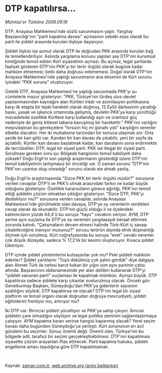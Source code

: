 # DTP kapatılırsa...

*Mümtaz'er Türköne 2008.09.19*

<tr><td class="metin" colspan="2" style="padding-top: 20px; padding-left: 5px; padding-right: 10px;">DTP, Anayasa Mahkemesi'nde sözlü savunmasını yaptı. Yargıtay Başsavcılığı'nın "parti kapatma davası" açmasının sebebi esas olarak bu parti ile şiddet arasında kurulan ilişkiye dayanıyor.</td></tr><tr><td class="metin" colspan="2" style="padding-top: 20px; padding-left: 5px; padding-right: 10px;"><p>Şiddet ilişkisi ise somut olarak DTP ile doğrudan PKK arasında kurulan bağ ile temellendiriliyor. Aslında yargılama konusu yapılan şey DTP'nin kurumsal kimliğinde temsil edilen Kürt siyasetinin açmazı. Bu açmaz, legal şartlarda faaliyet gösteren DTP'nin PKK'yı bir terör örgütü olarak bugüne kadar mahkûm etmemesi; belki daha doğrusu edememesi. Doğal olarak DTP'nin Anayasa Mahkemesi'nde yaptığı savunmanın ana eksenini de Kürt sorunu içindeki "PKK sorunu" oluşturuyor. 
<p>Üstelik DTP, Anayasa Mahkemesi'ne yaptığı savunmada PKK'yı şu cümlelerle mazur gösteriyor: "PKK, Türkiye'nin türdeş ulus-devlet yapılanmasından kaynağını alan Kürtleri inkâr ve asimilasyon politikasına karşı ilk etapta bir tepki hareketi olarak doğmuş, 12 Eylül darbesinin yarattığı baskı, yasak ve işkence ortamında gelişmiş, devletin PKK'ya karşı yürüttüğü mücadelede özellikle Kürtlere karşı kullandığı aşırı ve orantısız güç nedeniyle de geniş kitlesel tabana kavuşmuş bir harekettir." PKK'nın varlığını meşrulaştıran bu gerekçelere "hırsızın hiç mi günahı yok" karşılığını verenler elbette olacaktır. Her iki muhakeme tarzından bir sonuca ulaşmak zor. Orta yerde bir kan gölü var. Kandan bir kan davası da çıkabilir, yeni bir sayfa da açılabilir. Kürtler kan davası başlatmak kadar, kan davalarını sona erdirmekte de tecrübeliler. DTP, legal bir siyasî parti. PKK ise illegal bir siyasî parti. Sorulması gereken soru şu: Bölgede hangisinin temsil kabiliyeti daha yüksek? Doğu Ergil'in son yaptığı araştırmanın gösterdiği üzere DTP'nin temsil kabiliyetinin tartışmasız bir önceliği var. O zaman sorunu "DTP'nin PKK'nın uzantısı olup olmadığı" sorunu olarak ele almak yanlış.
<p>Doğu Ergil'in araştırmasında "Sizce PKK bir terör örgütü müdür?" sorusuna verilen cevaplar DTP'li ve PKK'lı olmak arasındaki farkın ne kadar büyük olduğunu gösteriyor. Özellikle kararsızların görece ağırlığı, PKK'nın temsil ettiği şiddetin çözüm olmaktan çıktığını gösteriyor. "Sizce DTP, PKK'yı destekliyor mu?" sorusuna verilen cevaplar, aslında Anayasa Mahkemesi'nde görülmekte olan davaya, DTP'ye oy verenlerin verdikleri cevap olarak da okunabilir. DTP'nin güçlü olduğu il ve ilçelerdeki katılımcıların yüzde 64,4'ü bu soruya "hayır" cevabını veriyor. AYM, DTP yerine aynı suçlama ile DTP'ye oy verenleri yargılasaydı beraat ettirmek zorunda kalırdı. "Çatışmaların devam etmesi halinde Türk-Kürt iç savaşı çıkabileceğine inanıyor musunuz?" sorusu terörün dışında etnik düşmanlığı ölçmek için sorulmuş. Kürt coğrafyasında bu soruya "evet" cevabı verenler çok düşük düzeyde, sadece % 17,2'lik bir kesimi oluşturuyor. Kısaca şiddet tükeniyor.
<p>DTP içinde şiddet yöntemlerini kutsayanlar yok mu? Peki şiddeti mahkûm edenler? Şiddet yanlılarını "Tüyü dökülmüş çok şahin gördük" diye dalgaya alan Ahmet Türk ile nefesi barut kokan bir yığın isim aynı partinin çatısı altında. Başsavcının iddianamesinde yer alan delilleri kullanarak DTP'yi "şiddeti savunan parti" suçlaması ile kapatmak mümkün. Açmaz büyük. DTP kapatılırsa sadece şiddete karşı çıkanlar susturulmuş olacak. Önceki gün Genelkurmay Başkanı, Güneydoğu'dan PKK'ya gidenlerin sayısının azaldığını söyledi. DTP kapatılırsa ne olacak? DTP'nin legal bir siyasî platform ve temsil organı olarak doğrudan doğruya mevcudiyeti, şiddet eğilimlerini frenliyor mu, artırıyor mu?
<p>İki DTP var: Birincisi şiddeti yüceltiyor ve PKK'ya sahip çıkıyor. İkincisi şiddetin çare olmadığını söylüyor ve legal politika zeminini sağlamlaştırmaya çalışıyor. AYM kapatma kararı verirse hangisi kapanmış olacak? Yerel seçim havası daha bugünden Güneydoğu'ya yerleşti. Kürt sorununun en acil gündemi bu seçimler. Sonuç önemli değil. Önemli olan, Türkiye'nin bu bölgede adil, tarafsız bir seçimi gerçekleştirebilmesi. DTP'nin kapatılması siyasette çözüm arayanları iflas ettirecek. Parti kapatma hukuku, şiddeti engelleme amacı taşıdığına göre DTP kapatılmamalı.
<p><br/></p></p></p></p></p></p></td></tr>

Kaynak: [zaman.com.tr](http://zaman.com.tr/yazar.do?yazino=739991), [web.archive.org (arşiv bağlantısı)](http://web.archive.org/web/20080922221647/http://www.zaman.com.tr:80/yazar.do?yazino=739991)
